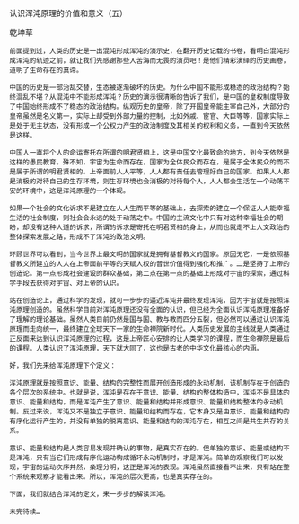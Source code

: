 认识浑沌原理的价值和意义（五）

乾坤草


    前面提到过，人类的历史是一出混沌形成浑沌的演示史，在翻开历史记载的书卷，看明白混沌形成浑沌的轨迹之前，就让我们先感谢那些入苦海而无畏的演员吧！是他们精彩演绎的历史画卷，道明了生命存在的真谛。

    中国的历史是一部治乱交替，生态被逐渐破坏的历史。为什么中国不能形成稳态的政治结构？始终混乱不堪？从混沌中不能形成浑沌？历史的演示很清晰的告诉了我们，是中国的皇权制度导致了中国始终形成不了稳态的政治结构。纵观历史的皇帝，除了开国皇帝能主宰自己外，大部分的皇帝虽然是名义第一，实际上却受到外部力量的控制，比如外戚、宦官、大臣等等，国家实际上是处于无主状态，没有形成一个公权力产生的政治制度及其相关的权利和义务，一直到今天依然是这样。

    中国人一直将个人的命运寄托在所谓的明君贤相上，这是中国文化最致命的地方，到今天依然是这样的愚民教育。殊不知，宇宙为生命而存在，国家为全体民众而存在，是属于全体民众的而不是属于所谓的明君贤相的。上帝面前人人平等，人人都有责任去管理好自己的国家。如果人人都是消极的对待自己的生存环境，则生存环境也会消极的对待每个人，人人都会生活在一个动荡不安的环境中，这是浑沌原理的一个体现。

    如果一个社会的文化诉求不是建立在人人生而平等的基础上，去探索的建立一个保证人人能幸福生活的社会制度，则社会会永远的处于动荡之中。中国的主流文化中只有对这种幸福社会的期盼，却没有这种人道的诉求，所谓的诉求是寄托在明君贤相的身上，从而也就走不上人文政治的整体探索发展之路，形成不了浑沌的政治文明。

    环顾世界可以看到，当今世界上最文明的国家就是拥有基督教义的国家。原因无它，一是依照基督教义所建立的人人在上帝面前平等的天赋人权的普世价值得到强化和推广。二是坚持了上帝的创造论。第一点形成社会建设的群众基础，第二点在第一点的基础上形成对宇宙的探索，通过科学手段去获得对宇宙、对上帝的认识。

    站在创造论上，通过科学的发现，就可一步步的逼近浑沌并最终发现浑沌，因为宇宙就是按照浑沌原理创造的。虽然科学目前对浑沌原理还没有全面的认识，但已经为全面认识浑沌原理准备好了理解的理论基础。虽然人类目前仍然是国与国、教与教而四分五裂，但必然可以通过认识浑沌原理而走向统一，最终建立全球天下一家的生命禅院新时代。人类历史发展的主线就是人类通过正反面来达到认识浑沌原理的过程，这是上帝匠心安排的让人类学习的课程，而生命禅院是最后的课程。人类认识了浑沌原理，天下就大同了，这也是古老的中华文化最核心的内涵。

    好，我们先来给浑沌原理下个定义：

    浑沌原理就是按照意识、能量、结构的完整性而展开创造形成的永动机制，该机制存在于创造的各个层次的系统中。也就是说，浑沌是存在于意识、能量、结构的整体构造中，浑沌不是具体的意识、能量和结构，而是浑沌产生了意识、能量和结构并形成意识、能量和结构整体的永动机制。反过来说，浑沌又不是独立于意识、能量和结构而存在，它本身又是由意识、能量和结构的有序化运行产生的，并没有单独的脱离意识、能量和结构的浑沌存在，相互之间是共生共存的关系。

    意识、能量和结构是人类容易发现并确认的事物，是真实存在的。但单独的意识、能量或结构不是浑沌，只有当它们形成有序化运动构成循环永动机制时，才是浑沌。简单的观察我们可以发现，宇宙的运动次序井然，条理分明，这正是浑沌的表现。浑沌虽然直接看不出来，只有站在整个系统来观察才能看出来。所以，浑沌的层次更高，也是真实存在的。

    下面，我们就结合浑沌的定义，来一步步的解读浑沌。

    未完待续…



